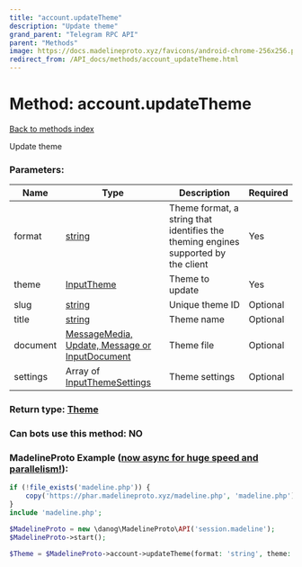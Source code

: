 ```yaml
---
title: "account.updateTheme"
description: "Update theme"
grand_parent: "Telegram RPC API"
parent: "Methods"
image: https://docs.madelineproto.xyz/favicons/android-chrome-256x256.png
redirect_from: /API_docs/methods/account_updateTheme.html
---
```

# Method: account.updateTheme
[Back to methods index](index.html)



Update theme

### Parameters:

| Name     |    Type       | Description | Required |
|----------|---------------|-------------|----------|
|format|[string](/API_docs/types/string.html) | Theme format, a string that identifies the theming engines supported by the client | Yes|
|theme|[InputTheme](/API_docs/types/InputTheme.html) | Theme to update | Yes|
|slug|[string](/API_docs/types/string.html) | Unique theme ID | Optional|
|title|[string](/API_docs/types/string.html) | Theme name | Optional|
|document|[MessageMedia, Update, Message or InputDocument](/API_docs/types/InputDocument.html) | Theme file | Optional|
|settings|Array of [InputThemeSettings](/API_docs/types/InputThemeSettings.html) | Theme settings | Optional|


### Return type: [Theme](/API_docs/types/Theme.html)

### Can bots use this method: **NO**


### MadelineProto Example ([now async for huge speed and parallelism!](https://docs.madelineproto.xyz/docs/ASYNC.html)):


```php
if (!file_exists('madeline.php')) {
    copy('https://phar.madelineproto.xyz/madeline.php', 'madeline.php');
}
include 'madeline.php';

$MadelineProto = new \danog\MadelineProto\API('session.madeline');
$MadelineProto->start();

$Theme = $MadelineProto->account->updateTheme(format: 'string', theme: $InputTheme, slug: 'string', title: 'string', document: $InputDocument, settings: [$InputThemeSettings, $InputThemeSettings], );
```


